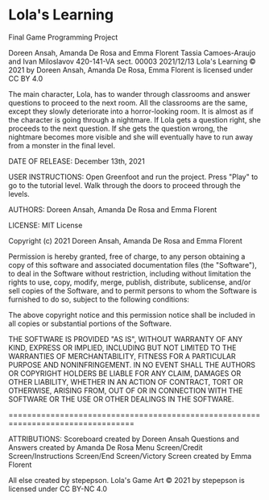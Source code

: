 # Lola's Learning
Final Game Programming Project 

Doreen Ansah, Amanda De Rosa and Emma Florent
Tassia Camoes-Araujo and Ivan Miloslavov
420-141-VA sect. 00003
2021/12/13
Lola's Learning © 2021 by Doreen Ansah, Amanda De Rosa, Emma Florent is licensed under CC BY 4.0 

The main character, Lola, has to wander through classrooms and answer questions to proceed to the next room.
All the classrooms are the same, except they slowly deteriorate into a horror-looking room.
It is almost as if the character is going through a nightmare. 
If Lola gets a question right, she proceeds to the next question.
If she gets the question wrong, the nightmare becomes more visible and she will eventually have to run away from a monster in the final level.

DATE OF RELEASE: December 13th, 2021

USER INSTRUCTIONS: 
Open Greenfoot and run the project.
Press "Play" to go to the tutorial level.
Walk through the doors to proceed through the levels.

AUTHORS: Doreen Ansah, Amanda De Rosa and Emma Florent

LICENSE: 
MIT License

Copyright (c) 2021 Doreen Ansah, Amanda De Rosa and Emma Florent

Permission is hereby granted, free of charge, to any person obtaining a copy
of this software and associated documentation files (the "Software"), to deal
in the Software without restriction, including without limitation the rights
to use, copy, modify, merge, publish, distribute, sublicense, and/or sell
copies of the Software, and to permit persons to whom the Software is
furnished to do so, subject to the following conditions:

The above copyright notice and this permission notice shall be included in all
copies or substantial portions of the Software.

THE SOFTWARE IS PROVIDED "AS IS", WITHOUT WARRANTY OF ANY KIND, EXPRESS OR
IMPLIED, INCLUDING BUT NOT LIMITED TO THE WARRANTIES OF MERCHANTABILITY,
FITNESS FOR A PARTICULAR PURPOSE AND NONINFRINGEMENT. IN NO EVENT SHALL THE
AUTHORS OR COPYRIGHT HOLDERS BE LIABLE FOR ANY CLAIM, DAMAGES OR OTHER
LIABILITY, WHETHER IN AN ACTION OF CONTRACT, TORT OR OTHERWISE, ARISING FROM,
OUT OF OR IN CONNECTION WITH THE SOFTWARE OR THE USE OR OTHER DEALINGS IN THE
SOFTWARE.

=================================================================================

ATTRIBUTIONS:
Scoreboard created by Doreen Ansah
Questions and Answers created by Amanda De Rosa
Menu Screen/Credit Screen/Instructions Screen/End Screen/Victory Screen created by Emma Florent

All else created by stepepson.
Lola's Game Art © 2021 by stepepson is licensed under CC BY-NC 4.0 
